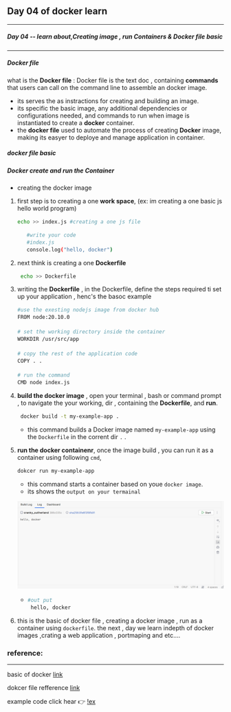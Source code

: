 ## Day 04 of docker learn 

---
##### Day 04 -- learn about,Creating image , run Containers &  Docker file basic 

---

##### Docker file 

what is the **Docker file** : Docker file is the text doc , containing **commands** that users can call on the command line to assemble an docker image.
* its serves the as instractions for creating and building an image.
* its specific the basic image, any additional dependencies or configurations needed, and commands to run when image is instantiated to create a **docker** container.
* the **docker file** used to automate the process of creating **Docker** image, making its easyer to deploye and manage application in container.

##### docker file basic 


##### Docker create and run the Container
* creating the docker image
1. first step is to creating a one **work space**, (ex: im creating a one basic js hello world program)

    ```bash
    echo >> index.js #creating a one js file 
    ```
   ```bash
      #write your code 
      #index.js
      console.log("hello, docker")
   ```
2. next think is creating a one **Dockerfile**
   ```bash
    echo >> Dockerfile
    ```

3. writing the **Dockerfile** , in the Dockerfile, define the steps required ti set up your application , henc's the basoc example 
   
   ```bash
   #use the exesting nodejs image from docker hub
   FROM node:20.10.0
   
   # set the working directory inside the container
   WORKDIR /usr/src/app
   
   # copy the rest of the application code 
   COPY . .
   
   # run the command
   CMD node index.js

   ```
   
4. **build the docker image** , open your terminal , bash or command prompt , to navigate the your working, dir , containing the **Dockerfile**, and **run**.
   ```bash
    docker build -t my-example-app . 
   ```
   * this command builds a Docker image named ```my-example-app``` using the ```Dockerfile``` in the corrent dir ``.`` .

5. **run the docker containenr**, once the image build , you can run it as a container using following ```cmd```,
   ```bash
   dokcer run my-example-app
   ```
   * this command starts a container based on youe ```docker image```.
   * its shows the ```output on your termainal``` 
   

   ![img.png](img.png)
   * ```bash
     #out put
      hello, docker
     ```
     
6. this is the basic of docker file , creating a docker image , run as a container using ```dockerfile```. 
the next , day we learn indepth of docker images ,crating a web application , portmaping and etc.... 

### reference:

---
basic of docker [link](https://www.youtube.com/watch?v=3c-iBn73dDE&pp=ygUMZG9ja2VyIGJhc2lj)

dokcer file refference [link](https://docs.docker.com/reference/dockerfile/)

example code click hear 👉 [!ex](./ex)
